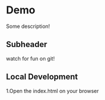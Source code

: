 # Demo

Some  description!

## Subheader

watch for fun on git!

## Local Development

1.Open the index.html on your browser
